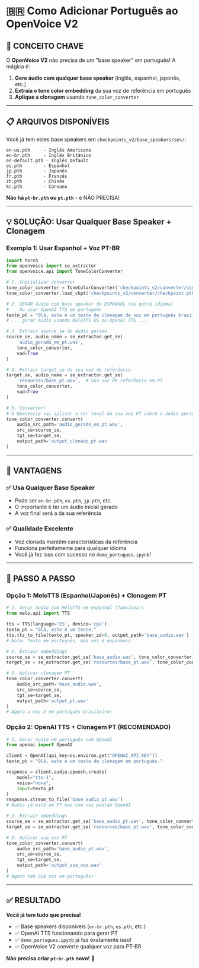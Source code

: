 # 🇧🇷 Como Adicionar Português ao OpenVoice V2

## 🎯 CONCEITO CHAVE

O **OpenVoice V2** não precisa de um "base speaker" em português! A mágica é:

1. **Gere áudio com qualquer base speaker** (inglês, espanhol, japonês, etc.)
2. **Extraia o tone color embedding** da sua voz de referência em português
3. **Aplique a clonagem** usando `tone_color_converter`

---

## 📋 ARQUIVOS DISPONÍVEIS

Você já tem estes base speakers em `checkpoints_v2/base_speakers/ses/`:

```
en-us.pth     - Inglês Americano
en-br.pth     - Inglês Britânico  
en-default.pth - Inglês Default
es.pth        - Espanhol
jp.pth        - Japonês
fr.pth        - Francês
zh.pth        - Chinês
kr.pth        - Coreano
```

**Não há `pt-br.pth` ou `pt.pth`** - e NÃO PRECISA!

---

## 💡 SOLUÇÃO: Usar Qualquer Base Speaker + Clonagem

### Exemplo 1: Usar Espanhol + Voz PT-BR

```python
import torch
from openvoice import se_extractor
from openvoice.api import ToneColorConverter

# 1. Inicializar conversor
tone_color_converter = ToneColorConverter('checkpoints_v2/converter/config.json', device='cpu')
tone_color_converter.load_ckpt('checkpoints_v2/converter/checkpoint.pth')

# 2. GERAR áudio com base speaker de ESPANHOL (ou outro idioma)
#    Ou usar OpenAI TTS em português
texto_pt = "Olá, este é um teste de clonagem de voz em português brasileiro."
# ... gerar áudio usando MeloTTS ES ou OpenAI TTS ...

# 3. Extrair source_se do áudio gerado
source_se, audio_name = se_extractor.get_se(
    'audio_gerado_em_pt.wav', 
    tone_color_converter, 
    vad=True
)

# 4. Extrair target_se da sua voz de referência
target_se, audio_name = se_extractor.get_se(
    'resources/base_pt.wav',  # Sua voz de referência em PT
    tone_color_converter, 
    vad=True
)

# 5. Converter! 
# O OpenVoice vai aplicar a cor tonal da sua voz PT sobre o áudio gerado
tone_color_converter.convert(
    audio_src_path='audio_gerado_em_pt.wav',
    src_se=source_se,
    tgt_se=target_se,
    output_path='output_clonado_pt.wav'
)
```

---

## 🎯 VANTAGENS

### ✅ **Usa Qualquer Base Speaker**
- Pode ser `en-br.pth`, `es.pth`, `jp.pth`, etc.
- O importante é ter um áudio inicial gerado
- A voz final será a da sua referência

### ✅ **Qualidade Excelente**
- Voz clonada mantém características da referência
- Funciona perfeitamente para qualquer idioma
- Você já fez isso com sucesso no `demo_portugues.ipynb`!

---

## 📝 PASSO A PASSO

### Opção 1: MeloTTS (Espanhol/Japonês) + Clonagem PT

```python
# 1. Gerar áudio com MeloTTS em espanhol (funciona!)
from melo.api import TTS

tts = TTS(language='ES', device='cpu')
texto_pt = "Olá, este é um teste."
tts.tts_to_file(texto_pt, speaker_id=0, output_path='base_audio.wav')
# Nota: Texto em português, mas voz é espanhola

# 2. Extrair embeddings
source_se = se_extractor.get_se('base_audio.wav', tone_color_converter)[0]
target_se = se_extractor.get_se('resources/base_pt.wav', tone_color_converter)[0]

# 3. Aplicar clonagem PT
tone_color_converter.convert(
    audio_src_path='base_audio.wav',
    src_se=source_se,
    tgt_se=target_se,
    output_path='output_pt.wav'
)
# Agora a voz é em português brasileiro!
```

### Opção 2: OpenAI TTS + Clonagem PT (RECOMENDADO)

```python
# 1. Gerar áudio em português com OpenAI
from openai import OpenAI

client = OpenAI(api_key=os.environ.get("OPENAI_API_KEY"))
texto_pt = "Olá, este é um teste de clonagem em português."

response = client.audio.speech.create(
    model="tts-1",
    voice="nova",
    input=texto_pt
)
response.stream_to_file('base_audio_pt.wav')
# Áudio já está em PT mas com voz padrão OpenAI

# 2. Extrair embeddings
source_se = se_extractor.get_se('base_audio_pt.wav', tone_color_converter)[0]
target_se = se_extractor.get_se('resources/base_pt.wav', tone_color_converter)[0]

# 3. Aplicar sua voz PT
tone_color_converter.convert(
    audio_src_path='base_audio_pt.wav',
    src_se=source_se,
    tgt_se=target_se,
    output_path='output_sua_voz.wav'
)
# Agora tem SUA voz em português!
```

---

## ✅ RESULTADO

**Você já tem tudo que precisa!**

- ✅ Base speakers disponíveis (`en-br.pth`, `es.pth`, etc.)
- ✅ OpenAI TTS funcionando para gerar PT
- ✅ `demo_portugues.ipynb` já faz exatamente isso!
- ✅ OpenVoice V2 converte qualquer voz para PT-BR

**Não precisa criar `pt-br.pth` novo!** 🎉

